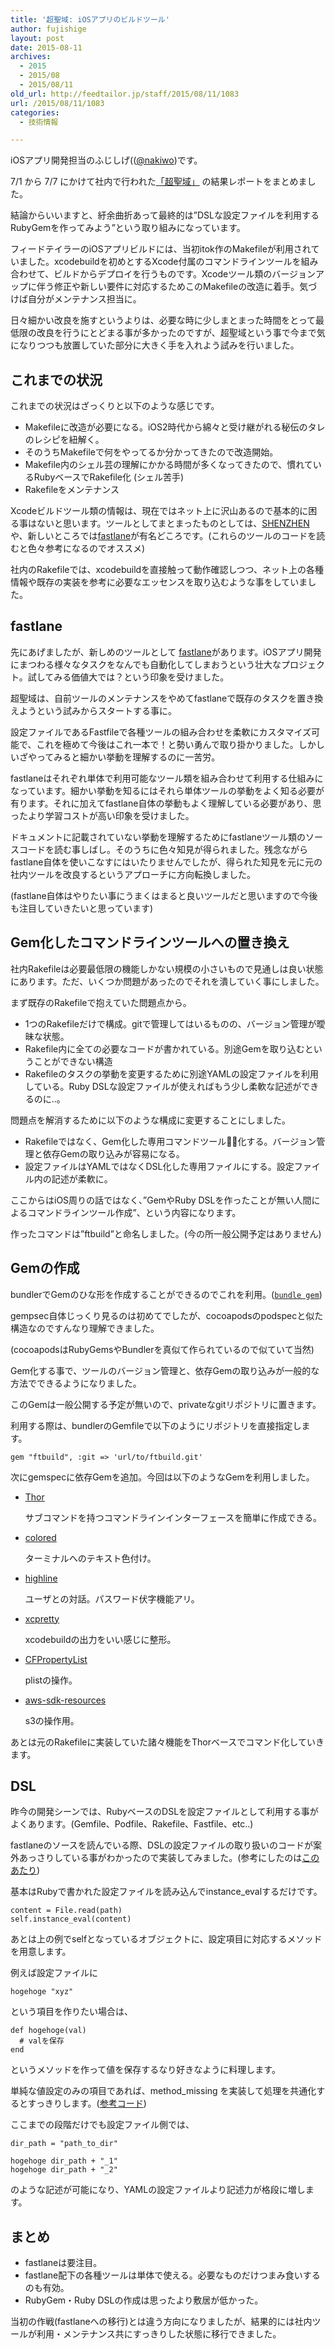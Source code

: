 ```yaml
---
title: '超聖域: iOSアプリのビルドツール'
author: fujishige
layout: post
date: 2015-08-11
archives:
  - 2015
  - 2015/08
  - 2015/08/11
old_url: http://feedtailor.jp/staff/2015/08/11/1083
url: /2015/08/11/1083
categories:
  - 技術情報

---
```

iOSアプリ開発担当のふじしげ(([@nakiwo](https://twitter.com/nakiwo))です。

7/1 から 7/7 にかけて社内で行われた[「超聖域」](http://feedtailor.jp/wp/?p=14425) の結果レポートをまとめました。
  
結論からいいますと、紆余曲折あって最終的は&#8221;DSLな設定ファイルを利用するRubyGemを作ってみよう&#8221;という取り組みになっています。

フィードテイラーのiOSアプリビルドには、当初itok作のMakefileが利用されていました。xcodebuildを初めとするXcode付属のコマンドラインツールを組み合わせて、ビルドからデプロイを行うものです。Xcodeツール類のバージョンアップに伴う修正や新しい要件に対応するためこのMakefileの改造に着手。気づけば自分がメンテナンス担当に。

日々細かい改良を施すというよりは、必要な時に少しまとまった時間をとって最低限の改良を行うにとどまる事が多かったのですが、超聖域という事で今まで気になりつつも放置していた部分に大きく手を入れよう試みを行いました。

## これまでの状況

これまでの状況はざっくりと以下のような感じです。

  * Makefileに改造が必要になる。iOS2時代から綿々と受け継がれる秘伝のタレのレシピを紐解く。
  * そのうちMakefileで何をやってるか分かってきたので改造開始。
  * Makefile内のシェル芸の理解にかかる時間が多くなってきたので、慣れているRubyベースでRakefile化 (シェル苦手)
  * Rakefileをメンテナンス

Xcodeビルドツール類の情報は、現在ではネット上に沢山あるので基本的に困る事はないと思います。ツールとしてまとまったものとしては、[SHENZHEN](https://github.com/nomad/shenzhen)や、新しいところでは[fastlane](https://github.com/KrauseFx/fastlane)が有名どころです。(これらのツールのコードを読むと色々参考になるのでオススメ)

社内のRakefileでは、xcodebuildを直接触って動作確認しつつ、ネット上の各種情報や既存の実装を参考に必要なエッセンスを取り込むような事をしていました。

## fastlane

先にあげましたが、新しめのツールとして [fastlane](https://github.com/KrauseFx/fastlane)があります。iOSアプリ開発にまつわる様々なタスクをなんでも自動化してしまおうという壮大なプロジェクト。試してみる価値大では？という印象を受けました。

超聖域は、自前ツールのメンテナンスをやめてfastlaneで既存のタスクを置き換えようという試みからスタートする事に。

設定ファイルであるFastfileで各種ツールの組み合わせを柔軟にカスタマイズ可能で、これを極めて今後はこれ一本で！と勢い勇んで取り掛かりました。しかしいざやってみると細かい挙動を理解するのに一苦労。

fastlaneはそれぞれ単体で利用可能なツール類を組み合わせて利用する仕組みになっています。細かい挙動を知るにはそれら単体ツールの挙動をよく知る必要が有ります。それに加えてfastlane自体の挙動もよく理解している必要があり、思ったより学習コストが高い印象を受けました。

ドキュメントに記載されていない挙動を理解するためにfastlaneツール類のソースコードを読む事しばし。そのうちに色々知見が得られました。残念ながらfastlane自体を使いこなすにはいたりませんでしたが、得られた知見を元に元の社内ツールを改良するというアプローチに方向転換しました。
  
(fastlane自体はやりたい事にうまくはまると良いツールだと思いますので今後も注目していきたいと思っています)

## Gem化したコマンドラインツールへの置き換え

社内Rakefileは必要最低限の機能しかない規模の小さいもので見通しは良い状態にあります。ただ、いくつか問題があったのでそれを潰していく事にしました。

まず既存のRakefileで抱えていた問題点から。

  * 1つのRakefileだけで構成。gitで管理してはいるものの、バージョン管理が曖昧な状態。
  * Rakefile内に全ての必要なコードが書かれている。別途Gemを取り込むということができない構造
  * Rakefileのタスクの挙動を変更するために別途YAMLの設定ファイルを利用している。Ruby DSLな設定ファイルが使えればもう少し柔軟な記述ができるのに..。

問題点を解消するために以下のような構成に変更することにしました。

  * Rakefileではなく、Gem化した専用コマンドツール化する。バージョン管理と依存Gemの取り込みが容易になる。
  * 設定ファイルはYAMLではなくDSL化した専用ファイルにする。設定ファイル内の記述が柔軟に。

ここからはiOS周りの話ではなく、&#8221;GemやRuby DSLを作ったことが無い人間によるコマンドラインツール作成&#8221;、という内容になります。
  
作ったコマンドは&#8221;ftbuild&#8221;と命名しました。(今の所一般公開予定はありません)

## Gemの作成

bundlerでGemのひな形を作成することができるのでこれを利用。([`bundle gem`](http://bundler.io/v1.10/bundle_gem.html))
  
gempsec自体じっくり見るのは初めてでしたが、cocoapodsのpodspecと似た構造なのですんなり理解できました。
  
(cocoapodsはRubyGemsやBundlerを真似て作られているので似ていて当然)

Gem化する事で、ツールのバージョン管理と、依存Gemの取り込みが一般的な方法でできるようになりました。
  
このGemは一般公開する予定が無いので、privateなgitリポジトリに置きます。

利用する際は、bundlerのGemfileで以下のようにリポジトリを直接指定します。

    gem "ftbuild", :git => 'url/to/ftbuild.git'
    

次にgemspecに依存Gemを追加。今回は以下のようなGemを利用しました。

  * [Thor](http://whatisthor.com)
  
    サブコマンドを持つコマンドラインインターフェースを簡単に作成できる。
  * [colored](https://github.com/defunkt/colored)
  
    ターミナルへのテキスト色付け。
  * [highline](https://github.com/JEG2/highline)
  
    ユーザとの対話。パスワード伏字機能アリ。
  * [xcpretty](https://github.com/supermarin/xcpretty)
  
    xcodebuildの出力をいい感じに整形。
  * [CFPropertyList](https://github.com/ckruse/CFPropertyList)
  
    plistの操作。
  * [aws-sdk-resources](https://github.com/aws/aws-sdk-ruby)
  
    s3の操作用。

あとは元のRakefileに実装していた諸々機能をThorベースでコマンド化していきます。

## DSL

昨今の開発シーンでは、RubyベースのDSLを設定ファイルとして利用する事がよくあります。(Gemfile、Podfile、Rakefile、Fastfile、etc..)
  
fastlaneのソースを読んでいる際、DSLの設定ファイルの取り扱いのコードが案外あっさりしている事がわかったので実装してみました。(参考にしたのは[このあたり](https://github.com/KrauseFx/deliver/tree/d6dcdaf0bcc8c15befe25def1664ec0ae1a2f304/lib/deliver/deliverfile))

基本はRubyで書かれた設定ファイルを読み込んでinstance_evalするだけです。

    content = File.read(path)
    self.instance_eval(content)
    

あとは上の例でselfとなっているオブジェクトに、設定項目に対応するメソッドを用意します。

例えば設定ファイルに

    hogehoge "xyz"
    

という項目を作りたい場合は、

    def hogehoge(val)
      # valを保存
    end
    

というメソッドを作って値を保存するなり好きなように料理します。

単純な値設定のみの項目であれば、method_missing を実装して処理を共通化するとすっきりします。([参考コード](https://github.com/KrauseFx/deliver/blob/d6dcdaf0bcc8c15befe25def1664ec0ae1a2f304/lib/deliver/deliverfile/dsl.rb#L19-L61))

ここまでの段階だけでも設定ファイル側では、

    dir_path = "path_to_dir"
    
    hogehoge dir_path + "_1"
    hogehoge dir_path + "_2"
    

のような記述が可能になり、YAMLの設定ファイルより記述力が格段に増します。

## まとめ

  * fastlaneは要注目。
  * fastlane配下の各種ツールは単体で使える。必要なものだけつまみ食いするのも有効。
  * RubyGem・Ruby DSLの作成は思ったより敷居が低かった。

当初の作戦(fastlaneへの移行)とは違う方向になりましたが、結果的には社内ツールが利用・メンテナンス共にすっきりした状態に移行できました。